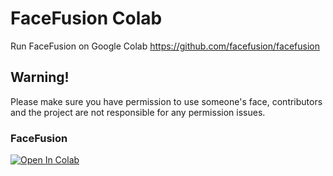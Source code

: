 # FaceFusion Colab
Run FaceFusion on Google Colab https://github.com/facefusion/facefusion

## Warning!
Please make sure you have permission to use someone's face, contributors and the project are not responsible for any permission issues.

### FaceFusion
[![Open In Colab](https://colab.research.google.com/assets/colab-badge.svg)](https://colab.research.google.com/github/hexaaagon/FaceFusion-Colab/blob/main/FaceFusion_Colab.ipynb)
